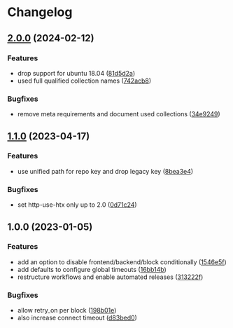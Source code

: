 # Changelog

## [2.0.0](https://github.com/rolehippie/haproxy/compare/v1.1.0...v2.0.0) (2024-02-12)


### Features

* drop support for ubuntu 18.04 ([81d5d2a](https://github.com/rolehippie/haproxy/commit/81d5d2a2c8faebc1681c7288f8a337194a3c4155))
* used full qualified collection names ([742acb8](https://github.com/rolehippie/haproxy/commit/742acb8ce7fd57a2a908c91cd1f81c0dd05c602f))


### Bugfixes

* remove meta requirements and document used collections ([34e9249](https://github.com/rolehippie/haproxy/commit/34e9249f03de69681a193ab26fbadb70320f9425))

## [1.1.0](https://github.com/rolehippie/haproxy/compare/v1.0.0...v1.1.0) (2023-04-17)


### Features

* use unified path for repo key and drop legacy key ([8bea3e4](https://github.com/rolehippie/haproxy/commit/8bea3e436a40d549bd990dc16a97e54177e53f5f))


### Bugfixes

* set http-use-htx only up to 2.0 ([0d71c24](https://github.com/rolehippie/haproxy/commit/0d71c24265e74d4771c421edae2963f1198bc6db))

## 1.0.0 (2023-01-05)


### Features

* add an option to disable frontend/backend/block conditionally ([1546e5f](https://github.com/rolehippie/haproxy/commit/1546e5fd98176338e4805bf005c5f1f2c8137bbc))
* add defaults to configure global timeouts ([16bb14b](https://github.com/rolehippie/haproxy/commit/16bb14be1680551eb802a0b4248da671c204a59d))
* restructure workflows and enable automated releases ([313222f](https://github.com/rolehippie/haproxy/commit/313222fc989a4c005d3955c84120840f675883d9))


### Bugfixes

* allow retry_on per block ([198b01e](https://github.com/rolehippie/haproxy/commit/198b01e07bb7e7acc627039bebb5b9a926eb8ada))
* also increase connect timeout ([d83bed0](https://github.com/rolehippie/haproxy/commit/d83bed00fbde5de13aa7d624bd03f55b59d62044))
